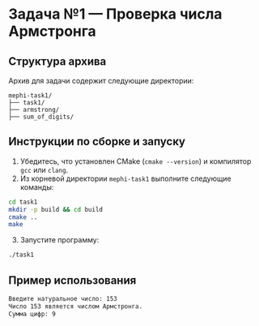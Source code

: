 # Задача №1 — Проверка числа Армстронга

## Структура архива

Архив для задачи содержит следующие директории:

```
mephi-task1/
├── task1/
├── armstrong/
├── sum_of_digits/
```

## Инструкции по сборке и запуску

1. Убедитесь, что установлен CMake (`cmake --version`) и компилятор `gcc` или `clang`.
2. Из корневой директории `mephi-task1` выполните следующие команды:

```bash
cd task1
mkdir -p build && cd build
cmake ..
make
```

3. Запустите программу:

```bash
./task1
```

## Пример использования

```bash
Введите натуральное число: 153
Число 153 является числом Армстронга.
Сумма цифр: 9
```

